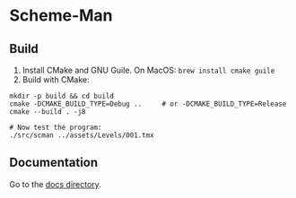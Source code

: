 
# Scheme-Man

## Build

1. Install CMake and GNU Guile. On MacOS: `brew install cmake guile`
2. Build with CMake:

```shell
mkdir -p build && cd build
cmake -DCMAKE_BUILD_TYPE=Debug ..     # or -DCMAKE_BUILD_TYPE=Release
cmake --build . -j8

# Now test the program:
./src/scman ../assets/Levels/001.tmx
```

## Documentation

Go to the [docs directory](./docs/).
